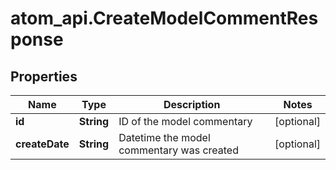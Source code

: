 # atom_api.CreateModelCommentResponse

## Properties
Name | Type | Description | Notes
------------ | ------------- | ------------- | -------------
**id** | **String** | ID of the model commentary | [optional] 
**createDate** | **String** | Datetime the model commentary was created | [optional] 


